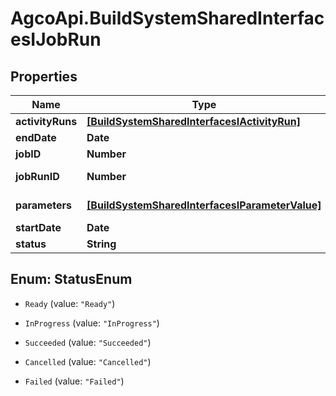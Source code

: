 # AgcoApi.BuildSystemSharedInterfacesIJobRun

## Properties

Name | Type | Description | Notes
------------ | ------------- | ------------- | -------------
**activityRuns** | [**[BuildSystemSharedInterfacesIActivityRun]**](BuildSystemSharedInterfacesIActivityRun.md) | ActivityRuns | [optional] 
**endDate** | **Date** | end date | [optional] 
**jobID** | **Number** | job id | [optional] 
**jobRunID** | **Number** | JobRunID | [optional] [readonly] 
**parameters** | [**[BuildSystemSharedInterfacesIParameterValue]**](BuildSystemSharedInterfacesIParameterValue.md) | Parameters | [optional] [readonly] 
**startDate** | **Date** | Start Date | [optional] 
**status** | **String** | status | [optional] 



## Enum: StatusEnum


* `Ready` (value: `"Ready"`)

* `InProgress` (value: `"InProgress"`)

* `Succeeded` (value: `"Succeeded"`)

* `Cancelled` (value: `"Cancelled"`)

* `Failed` (value: `"Failed"`)




